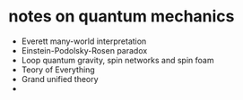 # notes on quantum mechanics
- Everett many-world interpretation
- Einstein-Podolsky-Rosen paradox
- Loop quantum gravity, spin networks and spin foam
- Teory of Everything
- Grand unified theory
- 
